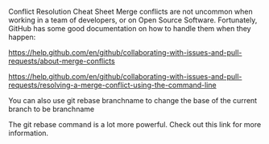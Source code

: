 Conflict Resolution Cheat Sheet
Merge conflicts are not uncommon when working in a team of developers, or on Open Source Software. Fortunately, GitHub has some good documentation on how to handle them when they happen:

https://help.github.com/en/github/collaborating-with-issues-and-pull-requests/about-merge-conflicts

https://help.github.com/en/github/collaborating-with-issues-and-pull-requests/resolving-a-merge-conflict-using-the-command-line

You can also use git rebase branchname to change the base of the current branch to be branchname

The git rebase command is a lot more powerful.  Check out this link for more information.

